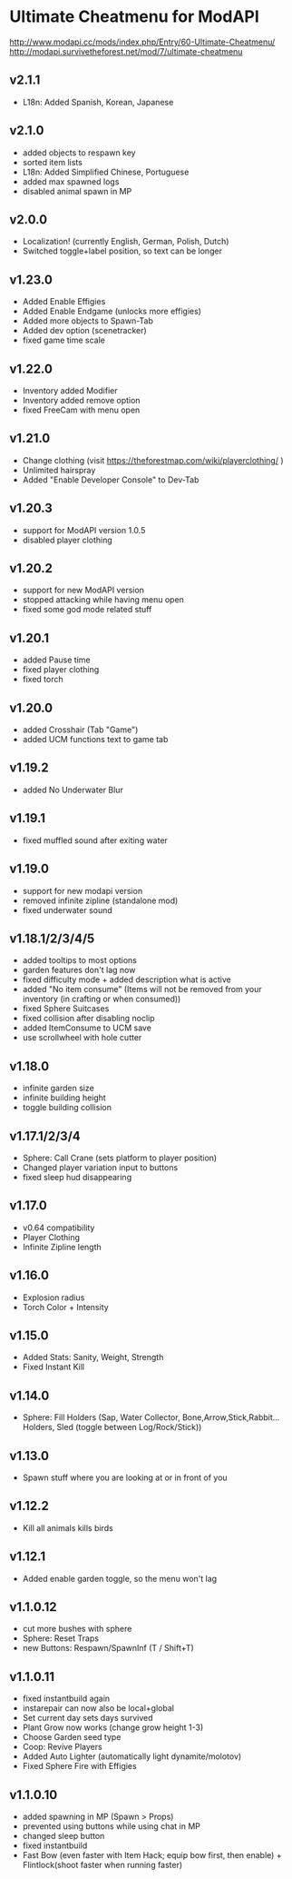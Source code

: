 # Ultimate Cheatmenu for ModAPI
http://www.modapi.cc/mods/index.php/Entry/60-Ultimate-Cheatmenu/  
http://modapi.survivetheforest.net/mod/7/ultimate-cheatmenu

## v2.1.1
- L18n: Added Spanish, Korean, Japanese

## v2.1.0
- added objects to respawn key
- sorted item lists
- L18n: Added Simplified Chinese, Portuguese
- added max spawned logs
- disabled animal spawn in MP

## v2.0.0
- Localization! (currently English, German, Polish, Dutch)
- Switched toggle+label position, so text can be longer

## v1.23.0
- Added Enable Effigies
- Added Enable Endgame (unlocks more effigies)
- Added more objects to Spawn-Tab
- Added dev option (scenetracker)
- fixed game time scale

## v1.22.0
- Inventory added Modifier
- Inventory added remove option
- fixed FreeCam with menu open

## v1.21.0
- Change clothing (visit https://theforestmap.com/wiki/playerclothing/ )
- Unlimited hairspray 
- Added "Enable Developer Console" to Dev-Tab

## v1.20.3
- support for ModAPI version 1.0.5
- disabled player clothing

## v1.20.2
- support for new ModAPI version
- stopped attacking while having menu open
- fixed some god mode related stuff

## v1.20.1
- added Pause time
- fixed player clothing
- fixed torch

## v1.20.0
- added Crosshair (Tab "Game")
- added UCM functions text to game tab

## v1.19.2
- added No Underwater Blur

## v1.19.1
- fixed muffled sound after exiting water

## v1.19.0
- support for new modapi version
- removed infinite zipline (standalone mod)
- fixed underwater sound

## v1.18.1/2/3/4/5
- added tooltips to most options
- garden features don't lag now
- fixed difficulty mode + added description what is active
- added "No item consume" (Items will not be removed from your inventory (in crafting or when consumed))
- fixed Sphere Suitcases
- fixed collision after disabling noclip
- added ItemConsume to UCM save
- use scrollwheel with hole cutter

## v1.18.0
- infinite garden size
- infinite building height
- toggle building collision

## v1.17.1/2/3/4
- Sphere: Call Crane (sets platform to player position)
- Changed player variation input to buttons
- fixed sleep hud disappearing

## v1.17.0
- v0.64 compatibility
- Player Clothing
- Infinite Zipline length

## v1.16.0
- Explosion radius
- Torch Color + Intensity

## v1.15.0
- Added Stats: Sanity, Weight, Strength
- Fixed Instant Kill

## v1.14.0
- Sphere: Fill Holders (Sap, Water Collector, Bone,Arrow,Stick,Rabbit... Holders, Sled (toggle between Log/Rock/Stick))

## v1.13.0
- Spawn stuff where you are looking at or in front of you

## v1.12.2
- Kill all animals kills birds

## v1.12.1
- Added enable garden toggle, so the menu won't lag

## v1.1.0.12
- cut more bushes with sphere
- Sphere: Reset Traps
- new Buttons: Respawn/SpawnInf (T / Shift+T)

## v1.1.0.11
- fixed instantbuild again
- instarepair can now also be local+global
- Set current day sets days survived
- Plant Grow now works (change grow height 1-3)
- Choose Garden seed type
- Coop: Revive Players
- Added Auto Lighter (automatically light dynamite/molotov)
- Fixed Sphere Fire with Effigies

## v1.1.0.10
- added spawning in MP (Spawn > Props)
- prevented using buttons while using chat in MP
- changed sleep button
- fixed instantbuild
- Fast Bow (even faster with Item Hack; equip bow first, then enable) + Flintlock(shoot faster when running faster)